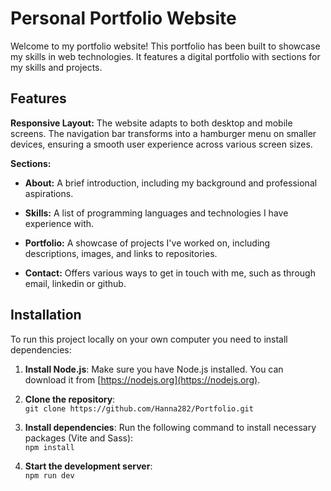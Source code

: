 ﻿# Personal Portfolio Website
Welcome to my portfolio website! This portfolio has been built to showcase my skills in web technologies. It features a digital portfolio with sections for my skills and projects. 



## Features
**Responsive Layout:** The website adapts to both desktop and mobile screens. The navigation bar transforms into a hamburger menu on smaller devices, ensuring a smooth user experience across various screen sizes.

**Sections:** 
- **About:** A brief introduction, including my background and professional aspirations.

- **Skills:** A list of programming languages and technologies I have experience with.

- **Portfolio:** A showcase of projects I've worked on, including descriptions, images, and links to repositories.

- **Contact:** Offers various ways to get in touch with me, such as through email, linkedin or github.


## Installation
To run this project locally on your own computer you need to install dependencies:
1. **Install Node.js**: Make sure you have Node.js installed. You can download it from [https://nodejs.org](https://nodejs.org).

2. **Clone the repository**:  
   `git clone https://github.com/Hanna282/Portfolio.git`

3. **Install dependencies**: Run the following command to install necessary packages (Vite and Sass):  
   `npm install`

4. **Start the development server**:  
   `npm run dev`
